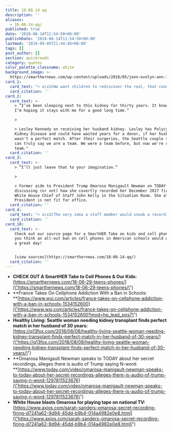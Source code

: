 ```yaml
---
title: 18.08.14 qq
description: ''
aliases:
  - 18-08-14-qq/
published: true
date: '2018-08-14T11:54:50+00:00'
publishDate: '2018-08-14T11:54:50+00:00'
lastmod: '2019-09-05T21:44:46+00:00'
tags: []
post_author: []
section: quickreads
category: quotes
color_palette_classname: white
background_image: >-
  https://smarthernews.com/wp-content/uploads/2018/05/jenn-evelyn-ann-112980-unsplash-scaled.jpg
card_1:
  card_text: "> a\x1CWe want children to rediscover the real, that connection to the concrete, to nature, to do doing things with their hands, to contact with other human beings.”\n> \n> Francea\x19s education minister, Jean-Michel Blanquer, on France's new ban on cell phones from pre-K to 9th grade. Blanquer has 2 smartphones and says he wants to ensure \"man is the master of the machine\" - not deny tech advancements."
  card_citation: ''
card_2:
  card_text: >-
    > “I’ve been sleeping next to this kidney for thirty years. It knows me.A So
    I’m hoping it stays with me for a good long time.”

    > 

    > Lesley Kennedy on receiving her husband kidney. Lesley has Polycystic
    Kidney Disease and could have waited years for a donor, if her husband
    wasn't a perfect match. After their surgeries, the Seattle couple said "We
    can truly say we are a team. We were a team before, but now we're really a
    team."
  card_citation: ''
card_3:
  card_text: >-
    > “I’ll just leave that to your imagination.”

    > 

    > Former aide to President Trump Omarosa Manigault Newman on TODAY
    discussing (or not) how she covertly recorded her December 2017 firing by
    White House Chief of Staff John Kelly in the Situation Room. She alleges the
    President is not fit for office.
  card_citation: ''
card_4:
  card_text: "> a\x1CThe very idea a staff member would sneak a recording device into the White House Situation Room, shows a blatant disregard for our national security a\x13 and then to brag about it on national television further proves the lack of character and integrity of this disgruntled former White House employee.”\n> \n> WH Press Sec. Sarah Huckabee Sanders in response to Omarosa Manigault Newman's first national interviews."
  card_citation: ''
card_10:
  card_text: >-
    Check out our source page for a SmartHER Take on kids and cell phones. Do
    you think an all-out ban on cell phones in American schools would work? Have
    a great day!


    [view sources](https://smarthernews.com/18-08-14-qq/)
  card_citation: ''
---
```

*   **CHECK OUT A SmartHER Take to Cell Phones & Our Kids:**  
    [https://smarthernews.com/18-06-29-teens-phones/](\"https://smarthernews.com/18-06-29-teens-phones/\")
*   **France Takes On Cellphone Addiction With a Ban in Schools:  
    **[https://www.wsj.com/articles/france-takes-on-cellphone-addiction-with-a-ban-in-schools-1534152600](\"https://www.wsj.com/articles/france-takes-on-cellphone-addiction-with-a-ban-in-schools-1534152600?mod=hp_lead_pos7\")
*   **Healthy Living: Seattle woman needing kidney transplant finds perfect match in her husband of 30 years:**  
    [https://q13fox.com/2018/08/08/healthy-living-seattle-woman-needing-kidney-transplant-finds-perfect-match-in-her-husband-of-30-years/](\"https://q13fox.com/2018/08/08/healthy-living-seattle-woman-needing-kidney-transplant-finds-perfect-match-in-her-husband-of-30-years/\")
*   **Omarosa Manigault Newman speaks to TODAY about her secret recordings, alleges there is audio of Trump saying N-word:  
    **[https://www.today.com/video/omarosa-manigault-newman-speaks-to-today-about-her-secret-recordings-alleges-there-is-audio-of-trump-saying-n-word-1297811523676](\"https://www.today.com/video/omarosa-manigault-newman-speaks-to-today-about-her-secret-recordings-alleges-there-is-audio-of-trump-saying-n-word-1297811523676\")
*   **White House blasts Omarosa for playing tape on national TV:**  
    [https://www.axios.com/sarah-sanders-omarosa-secret-recording-firing-d7241a62-9d94-45dd-b9b4-014a4982e0e8.html](\"https://www.axios.com/sarah-sanders-omarosa-secret-recording-firing-d7241a62-9d94-45dd-b9b4-014a4982e0e8.html\")